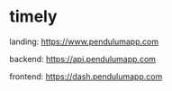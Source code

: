 # timely

landing: https://www.pendulumapp.com

backend: https://api.pendulumapp.com

frontend: https://dash.pendulumapp.com
